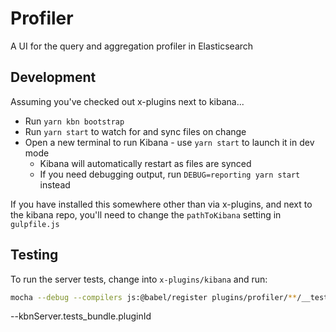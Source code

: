 # Profiler

A UI for the query and aggregation profiler in Elasticsearch

## Development

Assuming you've checked out x-plugins next to kibana...

- Run `yarn kbn bootstrap`
- Run `yarn start` to watch for and sync files on change
- Open a new terminal to run Kibana - use `yarn start` to launch it in dev mode
  - Kibana will automatically restart as files are synced
  - If you need debugging output, run `DEBUG=reporting yarn start` instead

If you have installed this somewhere other than via x-plugins, and next to the kibana repo, you'll need to change the `pathToKibana` setting in `gulpfile.js`

## Testing

To run the server tests, change into `x-plugins/kibana` and run:

```bash
mocha --debug --compilers js:@babel/register plugins/profiler/**/__tests__/**/*.js
```


--kbnServer.tests_bundle.pluginId
